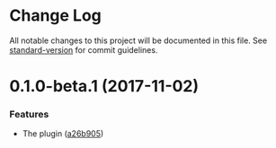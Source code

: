 # Change Log

All notable changes to this project will be documented in this file. See [standard-version](https://github.com/conventional-changelog/standard-version) for commit guidelines.

<a name="0.1.0-beta.1"></a>
# 0.1.0-beta.1 (2017-11-02)


### Features

* The plugin ([a26b905](https://github.com/andrejbaran/svgstore-webpack-plugin/commit/a26b905))

